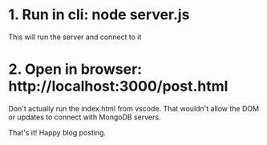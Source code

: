 # 1. Run in cli: node server.js
This will run the server and connect to it

# 2. Open in browser: http://localhost:3000/post.html
Don't actually run the index.html from vscode. That wouldn't allow the DOM or updates to connect with MongoDB servers.

That's it! Happy blog posting.

